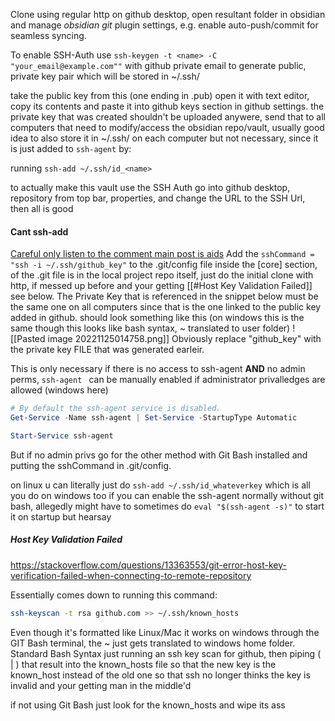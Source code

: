 Clone using regular http on github desktop, open resultant folder in obsidian and manage *obsidian git* plugin settings, e.g. enable auto-push/commit for seamless syncing.

To enable SSH-Auth use `ssh-keygen -t <name> -C "your_email@example.com""` with github private email to generate public, private key pair which will be stored in ~/.ssh/ 

take the public key from this (one ending in .pub) open it with text editor, copy its contents and paste it into github keys section in github settings. the private key that was created shouldn't be uploaded anywere, send that to all computers that need to modify/access the obsidian repo/vault, usually good idea to also store it in ~/.ssh/ on each computer but not necessary, since it is just added to `ssh-agent` by: 

running `ssh-add ~/.ssh/id_<name>`

to actually make this vault use the SSH Auth go into github desktop, repository from top bar, properties, and change the URL to the SSH Url, then all is good



#### Cant ssh-add
[Careful only listen to the comment main post is aids](https://gist.github.com/mortenege/42b12a82f7d79877171af84c7d0a0714)
Add the `sshCommand = "ssh -i ~/.ssh/github_key"` to the .git/config file inside the [core] section, of the .git file is in the local project repo itself, just do the initial clone with http, if messed up before and your getting [[#Host Key Validation Failed]] see below.
The Private Key that is referenced in the snippet below must be the same one on all computers since that is the one linked to the public key added in github.
should look something like this 
(on windows this is the same though this looks like bash syntax, ~ translated to user folder)
![[Pasted image 20221125014758.png]]
Obviously replace "github_key" with the private key FILE that was generated earleir.
 
This is only necessary if there is no access to ssh-agent **AND** no admin perms, `ssh-agent ` can be manually enabled if administrator privalledges are allowed (windows here)
```powershell
# By default the ssh-agent service is disabled.
Get-Service -Name ssh-agent | Set-Service -StartupType Automatic

Start-Service ssh-agent
```
But if no admin privs go for the other method with Git Bash installed and putting the sshCommand in .git/config.

on linux u can literally just do `ssh-add ~/.ssh/id_whateverkey` which is all you do on windows too if you can enable the ssh-agent normally without git bash, allegedly might have to sometimes do `eval "$(ssh-agent -s)"` to start it on startup but hearsay


##### Host Key Validation Failed
https://stackoverflow.com/questions/13363553/git-error-host-key-verification-failed-when-connecting-to-remote-repository

Essentially comes down to running this command:
```bash
ssh-keyscan -t rsa github.com >> ~/.ssh/known_hosts
```
Even though it's formatted like Linux/Mac it works on windows through the GIT Bash terminal, the ~ just gets translated to windows home folder. Standard Bash Syntax just running an ssh key scan for github, then piping ( | ) that result into the known_hosts file so that the new key is the known_host instead of the old one so that ssh no longer thinks the key is invalid and your getting man in the middle'd

if not using Git Bash just look for the known_hosts and wipe its ass